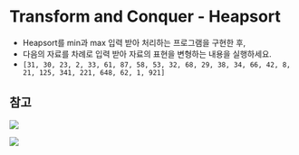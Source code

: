 # Transform and Conquer - Heapsort

- Heapsort를 min과 max 입력 받아 처리하는 프로그램을 구현한 후,
- 다음의 자료를 차례로 입력 받아 자료의 표현을 변형하는 내용을 실행하세요.
- `[31, 30, 23, 2, 33, 61, 87, 58, 53, 32, 68, 29, 38, 34, 66, 42, 8, 21, 125, 341, 221, 648, 62, 1, 921]`

## 참고

![](https://piazza.com/redirect/s3?bucket=uploads&prefix=paste%2Fiql5qo7vipc4vg%2F92736ab1b752a4516bb07a1933b6aea0c913b30f945f3f9f2c21fe7c36e9c213%2Fheapsort.png)

![](https://i.pinimg.com/originals/5e/0c/da/5e0cda126e29c921bc1486b71d4c8f82.gif)

